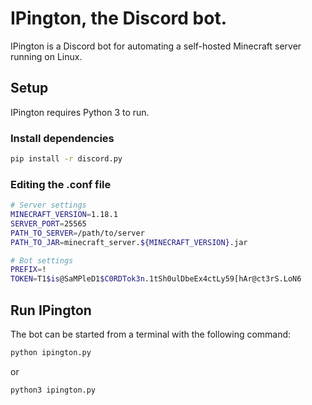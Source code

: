 # IPington, the Discord bot.

IPington is a Discord bot for automating a self-hosted Minecraft server running on Linux.

## Setup
IPington requires Python 3 to run.

### Install dependencies
```sh
pip install -r discord.py
```

### Editing the .conf file
```sh
# Server settings
MINECRAFT_VERSION=1.18.1
SERVER_PORT=25565
PATH_TO_SERVER=/path/to/server
PATH_TO_JAR=minecraft_server.${MINECRAFT_VERSION}.jar

# Bot settings
PREFIX=!
TOKEN=T1$is@SaMPleD1$C0RDTok3n.1tSh0ulDbeEx4ctLy59[hAr@ct3rS.LoN6
```

## Run IPington
The bot can be started from a terminal with the following command:
```sh
python ipington.py
```
or
```sh
python3 ipington.py
```
